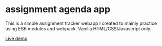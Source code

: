 # assignment agenda app

This is a simple assignment tracker webapp I created to mainly practice using ES6 modules and webpack. Vanilla HTML/CSS/Javascript only.

[Live demo](https://nadifrahman.github.io/assignment-tracker/)

